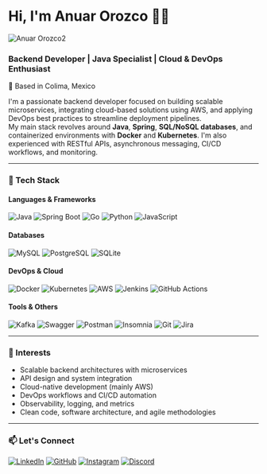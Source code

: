 # Hi, I'm Anuar Orozco 👨‍💻

![Anuar Orozco2](https://github.com/user-attachments/assets/d41d52ec-efc9-4c00-9e97-23bcd8417565)


### Backend Developer | Java Specialist | Cloud & DevOps Enthusiast  
📍 Based in Colima, Mexico

I'm a passionate backend developer focused on building scalable microservices, integrating cloud-based solutions using AWS, and applying DevOps best practices to streamline deployment pipelines.  
My main stack revolves around **Java**, **Spring**, **SQL/NoSQL databases**, and containerized environments with **Docker** and **Kubernetes**. I'm also experienced with RESTful APIs, asynchronous messaging, CI/CD workflows, and monitoring.

---

### 🧰 Tech Stack

#### Languages & Frameworks
![Java](https://img.shields.io/badge/Java-ED8B00?style=plastic&logo=openjdk&logoColor=white)
![Spring Boot](https://img.shields.io/badge/Spring_Boot-6DB33F?style=plastic&logo=springboot&logoColor=white)
![Go](https://img.shields.io/badge/Go-00ADD8?style=plastic&logo=go&logoColor=white)
![Python](https://img.shields.io/badge/Python-3776AB?style=plastic&logo=python&logoColor=white)
![JavaScript](https://img.shields.io/badge/JavaScript-F7DF1E?style=plastic&logo=javascript&logoColor=black)

#### Databases
![MySQL](https://img.shields.io/badge/MySQL-4479A1?style=plastic&logo=mysql&logoColor=white)
![PostgreSQL](https://img.shields.io/badge/PostgreSQL-316192?style=plastic&logo=postgresql&logoColor=white)
![SQLite](https://img.shields.io/badge/SQLite-003B57?style=plastic&logo=sqlite&logoColor=white)

#### DevOps & Cloud
![Docker](https://img.shields.io/badge/Docker-2496ED?style=plastic&logo=docker&logoColor=white)
![Kubernetes](https://img.shields.io/badge/Kubernetes-326CE5?style=plastic&logo=kubernetes&logoColor=white)
![AWS](https://img.shields.io/badge/AWS-FF9900?style=plastic&logo=amazonaws&logoColor=white)
![Jenkins](https://img.shields.io/badge/Jenkins-D24939?style=plastic&logo=jenkins&logoColor=white)
![GitHub Actions](https://img.shields.io/badge/GitHub_Actions-2088FF?style=plastic&logo=githubactions&logoColor=white)

#### Tools & Others
![Kafka](https://img.shields.io/badge/Kafka-231F20?style=plastic&logo=apachekafka&logoColor=white)
![Swagger](https://img.shields.io/badge/Swagger-85EA2D?style=plastic&logo=swagger&logoColor=black)
![Postman](https://img.shields.io/badge/Postman-FF6C37?style=plastic&logo=postman&logoColor=white)
![Insomnia](https://img.shields.io/badge/Insomnia-4000BF?style=plastic&logo=insomnia&logoColor=white)
![Git](https://img.shields.io/badge/Git-F05032?style=plastic&logo=git&logoColor=white)
![Jira](https://img.shields.io/badge/Jira-0052CC?style=plastic&logo=jira&logoColor=white)

---

### 🔎 Interests

- Scalable backend architectures with microservices
- API design and system integration
- Cloud-native development (mainly AWS)
- DevOps workflows and CI/CD automation
- Observability, logging, and metrics
- Clean code, software architecture, and agile methodologies

---

### 📫 Let's Connect

[![LinkedIn](https://img.shields.io/badge/LinkedIn-0A66C2?style=plastic&logo=linkedin&logoColor=white)](https://www.linkedin.com/in/anuar-orozco-214469255)
[![GitHub](https://img.shields.io/badge/GitHub-181717?style=plastic&logo=github&logoColor=white)](https://github.com/AnuarOrozco)
[![Instagram](https://img.shields.io/badge/Instagram-E4405F?style=plastic&logo=instagram&logoColor=white)](https://www.instagram.com/im_aozzo)
[![Discord](https://img.shields.io/badge/Discord-5865F2?style=plastic&logo=discord&logoColor=white)](https://discord.com/users/thenewgash)
